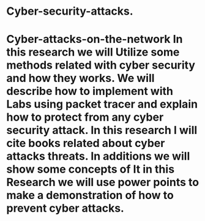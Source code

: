 # Cyber-security-attacks.
# Cyber-attacks-on-the-network In this research we will Utilize some methods related with cyber security and how they works. We will describe how to implement with Labs using packet tracer and explain how to protect from any cyber security attack. In this research I will cite books related about cyber attacks threats. In additions we will show some concepts of It in this Research we will use power points to make a demonstration of how to prevent cyber attacks.
